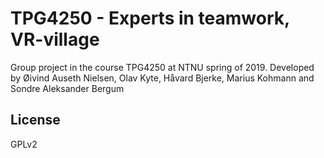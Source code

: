 # TPG4250 - Experts in teamwork, VR-village
Group project in the course TPG4250 at NTNU spring of 2019.
Developed by Øivind Auseth Nielsen, Olav Kyte, Håvard Bjerke, Marius Kohmann and Sondre Aleksander Bergum

## License
GPLv2
